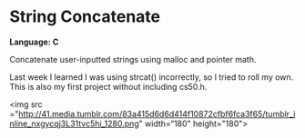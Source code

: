# String Concatenate
<strong>Language: C</strong>

Concatenate user-inputted strings using malloc and pointer math.

Last week I learned I was using strcat() incorrectly, so I tried to roll my own. This is also my first project without including cs50.h. 

<img src ="http://41.media.tumblr.com/83a415d6d6d414f10872cfbf6fca3f65/tumblr_inline_nxgycqj3L31tvc5hi_1280.png" width=“180" height="180">

